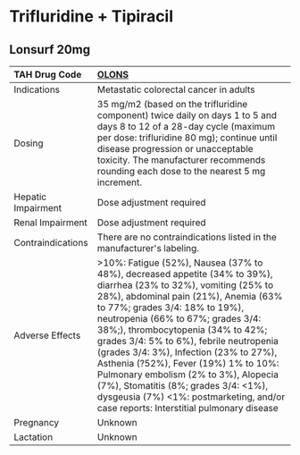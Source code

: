 # Trifluridine + Tipiracil

## Lonsurf 20mg

| TAH Drug Code      | [**OLONS**](https://www.tahsda.org.tw/drugs/hissearch.php?drug_code=OLONS)                                                                                                                                                                                                                                                                                                                                                                                                                                                                                                |
|:-------------------|:--------------------------------------------------------------------------------------------------------------------------------------------------------------------------------------------------------------------------------------------------------------------------------------------------------------------------------------------------------------------------------------------------------------------------------------------------------------------------------------------------------------------------------------------------------------------------|
| Indications        | Metastatic colorectal cancer in adults                                                                                                                                                                                                                                                                                                                                                                                                                                                                                                                                    |
| Dosing             | 35 mg/m2 (based on the trifluridine component) twice daily on days 1 to 5 and days 8 to 12 of a 28-day cycle (maximum per dose: trifluridine 80 mg); continue until disease progression or unacceptable toxicity. The manufacturer recommends rounding each dose to the nearest 5 mg increment.                                                                                                                                                                                                                                                                           |
| Hepatic Impairment | Dose adjustment required                                                                                                                                                                                                                                                                                                                                                                                                                                                                                                                                                  |
| Renal Impairment   | Dose adjustment required                                                                                                                                                                                                                                                                                                                                                                                                                                                                                                                                                  |
| Contraindications  | There are no contraindications listed in the manufacturer's labeling.                                                                                                                                                                                                                                                                                                                                                                                                                                                                                                     |
| Adverse Effects    | >10%: Fatigue (52%), Nausea (37% to 48%), decreased appetite (34% to 39%), diarrhea (23% to 32%), vomiting (25% to 28%), abdominal pain (21%), Anemia (63% to 77%; grades 3/4: 18% to 19%), neutropenia (66% to 67%; grades 3/4: 38%;), thrombocytopenia (34% to 42%; grades 3/4: 5% to 6%), febrile neutropenia (grades 3/4: 3%), Infection (23% to 27%), Asthenia (?52%), Fever (19%) 1% to 10%: Pulmonary embolism (2% to 3%), Alopecia (7%), Stomatitis (8%; grades 3/4: <1%), dysgeusia (7%) <1%: postmarketing, and/or case reports: Interstitial pulmonary disease |
| Pregnancy          | Unknown                                                                                                                                                                                                                                                                                                                                                                                                                                                                                                                                                                   |
| Lactation          | Unknown                                                                                                                                                                                                                                                                                                                                                                                                                                                                                                                                                                   |

